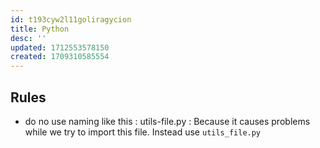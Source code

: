 ```yaml
---
id: t193cyw2l11goliragycion
title: Python
desc: ''
updated: 1712553578150
created: 1709310585554
---
```


## Rules
- do no use naming like this : utils-file.py  : Because it causes problems while we try to import this file. Instead use `utils_file.py`

